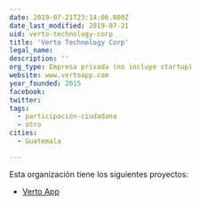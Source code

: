 ```yaml
---
date: 2019-07-21T23:14:06.000Z
date_last_modified: 2019-07-21
uid: verto-technology-corp
title: 'Verto Technology Corp'
legal_name: 
description: ''
org_type: Empresa privada (no incluye startup)
website: www.vertoapp.com
year_founded: 2015
facebook: 
twitter: 
tags:
  - participación-ciudadana
  - otro
cities: 
  - Guatemala

---
```


Esta organización tiene los siguientes proyectos:

- [Verto App](/proyectos/verto-app)
